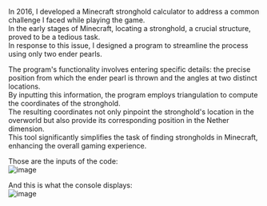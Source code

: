 In 2016, I developed a Minecraft stronghold calculator to address a common challenge I faced while playing the game. <br>
In the early stages of Minecraft, locating a stronghold, a crucial structure, proved to be a tedious task. <br>
In response to this issue, I designed a program to streamline the process using only two ender pearls.<br>


The program's functionality involves entering specific details: the precise position from which the ender pearl is thrown and the angles at two distinct locations.<br>
By inputting this information, the program employs triangulation to compute the coordinates of the stronghold.<br>
The resulting coordinates not only pinpoint the stronghold's location in the overworld but also provide its corresponding position in the Nether dimension.<br>
This tool significantly simplifies the task of finding strongholds in Minecraft, enhancing the overall gaming experience.<br>

Those are the inputs of the code:<br>
![image](https://github.com/CharlesCastelot/Minecraft-Stronghold-Calculator/assets/89413211/ed0f2b01-3a91-4c9f-b897-ea40530d6490)


And this is what the console displays:<br>
![image](https://github.com/CharlesCastelot/Minecraft-Stronghold-Calculator/assets/89413211/bdc994c0-b446-42ba-96b7-d2d9834f0483)
